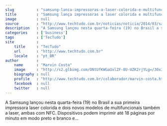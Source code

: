 ```yaml
---
slug          : "samsung-lanca-impressoras-a-laser-colorida-e-multifuncionais-com-nfc"
title         : "Samsung lança impressoras a laser colorida e multifuncionais com NFC"
image         : null
source        : "http://www.techtudo.com.br/noticias/noticia/2014/03/samsung-lanca-impressoras-laser-colorida-e-multifuncionais-com-nfc.html"
description   : "A Samsung lançou nesta quarta-feira (19) no Brasil a sua primeira impressora laser colorida e dois novos modelos de multifuncionais também a laser, ambas com NFC. Dispositivos podem imprimir até 18 páginas por minuto em modo preto e branco e..."
categories    : ['business']
tags          : ['TecTudo']
site          :
    title     : "TecTudo"
    url       : "http://www.techtudo.com.br"
    locale    : "pt_BR"
author        :
    name      : "Marvin Costa"
    image     : "http://s2.glbimg.com/ONtUfKWGaUxlZF-8U-UZK2rjYLg=/30x30/s2.glbimg.com/TI_g4oPl8dE3bLkZjjO7EwyUiRg=/0x0:140x140/140x140/s.glbimg.com/po/tt2/f/original/2014/01/13/marvin_costa.png"
    biography : null
    profile   : "http://www.techtudo.com.br/colaborador/marvin-costa.html"
    facebook  : null
    twitter   : null
---
```


A Samsung lançou nesta quarta-feira (19) no Brasil a sua primeira impressora laser colorida e dois novos modelos de multifuncionais também a laser, ambas com NFC. Dispositivos podem imprimir até 18 páginas por minuto em modo preto e branco e...
